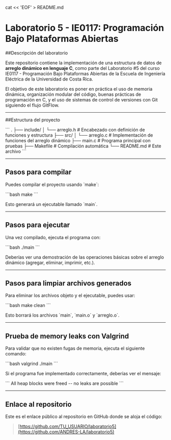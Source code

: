 cat << 'EOF' > README.md
# Laboratorio 5 - IE0117: Programación Bajo Plataformas Abiertas

##Descripción del laboratorio

Este repositorio contiene la implementación de una estructura de datos de **arreglo dinámico en lenguaje C**, como parte del Laboratorio #5 del curso IE0117 - Programación Bajo Plataformas Abiertas de la Escuela de Ingeniería Eléctrica de la Universidad de Costa Rica.

El objetivo de este laboratorio es poner en práctica el uso de memoria dinámica, organización modular del código, buenas prácticas de programación en C, y el uso de sistemas de control de versiones con Git siguiendo el flujo GitFlow.

---

##Estructura del proyecto

\`\`\`
.
├── include/
│   └── arreglo.h           # Encabezado con definición de funciones y estructura
├── src/
│   └── arreglo.c           # Implementación de funciones del arreglo dinámico
├── main.c                  # Programa principal con pruebas
├── Makefile                # Compilación automática
└── README.md               # Este archivo
\`\`\`

---

## Pasos para compilar

Puedes compilar el proyecto usando \`make\`:

\`\`\`bash
make
\`\`\`

Esto generará un ejecutable llamado \`main\`.

---

## Pasos para ejecutar

Una vez compilado, ejecuta el programa con:

\`\`\`bash
./main
\`\`\`

Deberías ver una demostración de las operaciones básicas sobre el arreglo dinámico (agregar, eliminar, imprimir, etc.).

---

## Pasos para limpiar archivos generados

Para eliminar los archivos objeto y el ejecutable, puedes usar:

\`\`\`bash
make clean
\`\`\`

Esto borrará los archivos \`main\`, \`main.o\` y \`arreglo.o\`.

---

## Prueba de memory leaks con Valgrind

Para validar que no existen fugas de memoria, ejecuta el siguiente comando:

\`\`\`bash
valgrind ./main
\`\`\`

Si el programa fue implementado correctamente, deberías ver el mensaje:

\`\`\`
All heap blocks were freed -- no leaks are possible
\`\`\`

---

## Enlace al repositorio

Este es el enlace público al repositorio en GitHub donde se aloja el código:

> [https://github.com/TU_USUARIO/laboratorio5](https://github.com/ANDRES-LA/laboratorio5)



